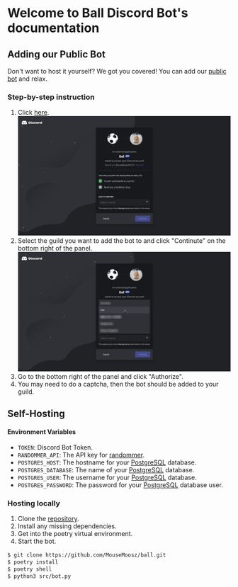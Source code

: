 # Welcome to Ball Discord Bot's documentation

## Adding our Public Bot
Don't want to host it yourself? We got you covered!
You can add our [public bot][1] and relax.

### Step-by-step instruction
1. Click [here][1].
![select guild screen](/img/getting-started/default.png)
1. Select the guild you want to add the bot to and click "Continute" on the bottom right of the panel.
![select guild](/img/getting-started/select-guild.png)
1. Go to the bottom right of the panel and click "Authorize".
1. You may need to do a captcha, then the bot should be added to your guild.

[1]: https://discord.com/api/oauth2/authorize?client_id=923535197260087296&permissions=1644971949559&scope=bot%20applications.commands

## Self-Hosting

#### Environment Variables
- `TOKEN`: Discord Bot Token.
- `RANDOMMER_API`: The API key for [randommer](https://randommer.io).
- `POSTGRES_HOST`: The hostname for your [PostgreSQL][2] database.
- `POSTGRES_DATABASE`: The name of your [PostgreSQL][2] database.
- `POSTGRES_USER`: The username for your [PostgreSQL][2] database.
- `POSTGRES_PASSWORD`: The password for your [PostgreSQL][2] database user.

[2]: https://www.postgresql.org/

### Hosting locally
1. Clone the [repository](https://github.com/MouseMoosz/ball).
1. Install any missing dependencies.
1. Get into the poetry virtual environment. 
1. Start the bot.

```console
$ git clone https://github.com/MouseMoosz/ball.git
$ poetry install
$ poetry shell
$ python3 src/bot.py
```